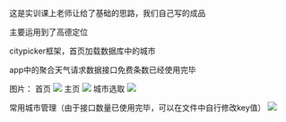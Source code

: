 这是实训课上老师让给了基础的思路，我们自己写的成品

主要运用到了高德定位

citypicker框架，首页加载数据库中的城市

app中的聚合天气请求数据接口免费条数已经使用完毕

图片：
首页
![](https://github.com/stofly/andriond_weather/blob/master/Screenshot_20190705_184832_xlr.com.sbcweather.jpg)
主页
![](https://github.com/stofly/andriond_weather/blob/master/Screenshot_20190705_185237_xlr.com.sbcweather.jpg)
城市选取
![](https://github.com/stofly/andriond_weather/blob/master/Screenshot_20190705_184845_xlr.com.sbcweather.jpg)

常用城市管理（由于接口数量已使用完毕，可以在文件中自行修改key值）
![](https://github.com/stofly/andriond_weather/blob/master/Screenshot_20190705_185230_xlr.com.sbcweather.jpg)
